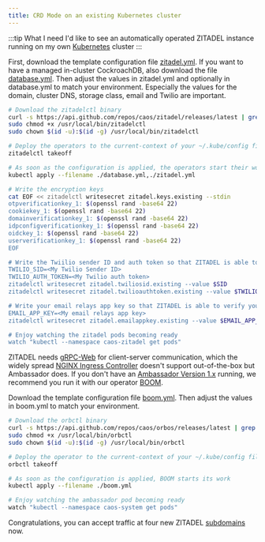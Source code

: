 ```yaml
---
title: CRD Mode on an existing Kubernetes cluster
---
```


:::tip What I need
I'd like to see an automatically operated ZITADEL instance running on my own [Kubernetes](https://kubernetes.io/) cluster
:::

First, download the template configuration file [zitadel.yml](./templates/crd/zitadel.yml).
If you want to have a managed in-cluster CockroachDB, also download the file [database.yml](./templates/crd/database.yml).
Then adjust the values in zitadel.yml and optionally in database.yml to match your environment.
Especially the values for the domain, cluster DNS, storage class, email and Twilio are important.  

```bash
# Download the zitadelctl binary
curl -s https://api.github.com/repos/caos/zitadel/releases/latest | grep "browser_download_url.*zitadelctl-$(uname | awk '{print tolower($0)}')-amd64" | cut -d '"' -f 4 | sudo wget -i - -O /usr/local/bin/zitadelctl && sudo chmod +x /usr/local/bin/zitadelctl && sudo chown $(id -u):$(id -g) /usr/local/bin/zitadelctl
sudo chmod +x /usr/local/bin/zitadelctl
sudo chown $(id -u):$(id -g) /usr/local/bin/zitadelctl

# Deploy the operators to the current-context of your ~/.kube/config file
zitadelctl takeoff

# As soon as the configuration is applied, the operators start their work
kubectl apply --filename ./database.yml,./zitadel.yml

# Write the encryption keys
cat EOF << zitadelctl writesecret zitadel.keys.existing --stdin
otpverificationkey_1: $(openssl rand -base64 22)
cookiekey_1: $(openssl rand -base64 22)
domainverificationkey_1: $(openssl rand -base64 22)
idpconfigverificationkey_1: $(openssl rand -base64 22)
oidckey_1: $(openssl rand -base64 22)
userverificationkey_1: $(openssl rand -base64 22)
EOF

# Write the Twiilio sender ID and auth token so that ZITADEL is able to send your users SMS.
TWILIO_SID=<My Twilio Sender ID>
TWILIO_AUTH_TOKEN=<My Twilio auth token>
zitadelctl writesecret zitadel.twiliosid.existing --value $SID
zitadelctl writesecret zitadel.twilioauthtoken.existing --value $TWILIO_AUTH_TOKEN

# Write your email relays app key so that ZITADEL is able to verify your users email addresses
EMAIL_APP_KEY=<My email relays app key>
zitadelctl writesecret zitadel.emailappkey.existing --value $EMAIL_APP_KEY

# Enjoy watching the zitadel pods becoming ready
watch "kubectl --namespace caos-zitadel get pods"
```

ZITADEL needs [gRPC-Web](https://grpc.io/docs/platforms/web/basics/) for client-server communication, which the widely spread [NGINX Ingress Controller](https://kubernetes.github.io/ingress-nginx/) doesn't support out-of-the-box but Ambassador does. If you don't have an [Ambassador Version 1.x](https://www.getambassador.io/docs/edge-stack/1.14/tutorials/getting-started/) running, we recommend you run it with our operator [BOOM](https://github.com/caos/orbos/blob/v4.0.0/docs/boom/boom.md).

Download the template configuration file [boom.yml](./templates/boom.yml). Then adjust the values in boom.yml to match your environment.  

```bash
# Download the orbctl binary
curl -s https://api.github.com/repos/caos/orbos/releases/latest | grep "browser_download_url.*orbctl.$(uname).$(uname -m)" | cut -d '"' -f 4 | sudo wget -i - -O /usr/local/bin/orbctl
sudo chmod +x /usr/local/bin/orbctl
sudo chown $(id -u):$(id -g) /usr/local/bin/orbctl

# Deploy the operator to the current-context of your ~/.kube/config file
orbctl takeoff

# As soon as the configuration is applied, BOOM starts its work
kubectl apply --filename ./boom.yml

# Enjoy watching the ambassador pod becoming ready
watch "kubectl --namespace caos-system get pods"
```

Congratulations, you can accept traffic at four new ZITADEL [subdomains](/docs/apis/introduction#domains) now.
